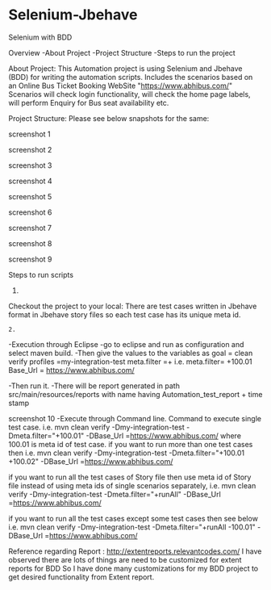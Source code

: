 # Selenium-Jbehave
Selenium with BDD 


Overview 
-About Project
-Project Structure
-Steps to run the project



About Project: 
This Automation project is using Selenium and Jbehave (BDD) for writing the automation scripts.
Includes the scenarios based on an Online Bus Ticket Booking WebSite "https://www.abhibus.com/"
Scenarios will check login functionality, will check the home page labels, will perform Enquiry for Bus seat availability etc.


Project Structure: 
Please see below snapshots for the same: 











	


screenshot 1


screenshot 2

screenshot 3





screenshot 4




screenshot 5





screenshot 6






screenshot 7



screenshot 8


screenshot 9









Steps to run scripts

1.
Checkout the project to your local: 
There are test cases written in Jbehave  format in Jbehave story files so each test case has its unique meta id. 

	2.
   -Execution through Eclipse
-go to eclipse and run as configuration and select maven build.
-Then give the values to the variables as 
 goal = clean verify
profiles =my-integration-test
 meta.filter =+ <Meta ID of jbehave scenarios>
 i.e. meta.filter= +100.01
Base_Url = https://www.abhibus.com/

-Then run it.
-There will be report generated in path  src/main/resources/reports with name having Automation_test_report + time stamp


screenshot 10
-Execute through Command line.
         Command to execute single test case.
i.e.
mvn clean verify -Dmy-integration-test  -Dmeta.filter="+100.01" -DBase_Url =https://www.abhibus.com/
         where 100.01 is meta id of test case.
if you want to run more than one test cases then
i.e.
mvn clean verify -Dmy-integration-test  -Dmeta.filter="+100.01 +100.02" -DBase_Url =https://www.abhibus.com/

if you want to run all the test cases of Story file then use meta id of Story file instead of using meta ids of single scenarios separately,
i.e.
mvn clean verify -Dmy-integration-test  -Dmeta.filter="+runAll" -DBase_Url =https://www.abhibus.com/

if you want to run all the test cases except some test cases then see below
i.e.
mvn clean verify -Dmy-integration-test  -Dmeta.filter="+runAll -100.01" -DBase_Url =https://www.abhibus.com/

Reference regarding Report : 
http://extentreports.relevantcodes.com/
I have observed there are lots of things are need to be customized for extent reports for BDD 
So I have done many customizations for my BDD project to get desired functionality from Extent report.


